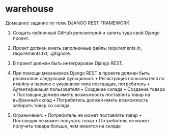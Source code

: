 # warehouse
Домашнее задание по теме DJANGO REST FRAMEWORK

1. Создать публичный GitHub репозиторий и залить туда свой Django проект.

2. Проект должен иметь заполненные файлы requirements.in, requirements.txt, .gitignore.

3. В проект должен быть интегрирован Django REST.

4. При помощи механизмов Django REST в проекте должен быть реализован следующий функционал:
 • Регистрация пользователя по имейлу и паролю с указанием типа поставщик, потребитель
 • Аутентификация пользователя
 • Создание склада
 • Создание товара
 • Поставщик должен иметь возможность поставлять товар на выбранный склад
 • Потребитель должен иметь возможность забирать товар со склада

5. Ограничения:
 • Потребитель не может поставлять товар
 • Поставщик не может получать товар
 • Потребитель не может получить товара больше, чем имеется на складе
